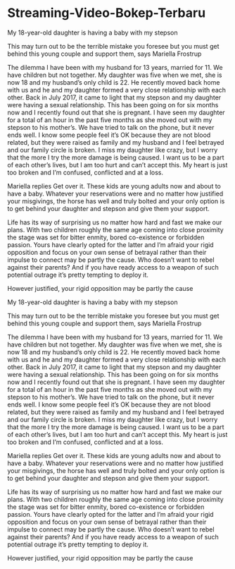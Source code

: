 # Streaming-Video-Bokep-Terbaru


My 18-year-old daughter is having a baby with my stepson


This may turn out to be the terrible mistake you foresee but you must get behind this young couple and support them, says Mariella Frostrup

The dilemma I have been with my husband for 13 years, married for 11. We have children but not together. My daughter was five when we met, she is now 18 and my husband’s only child is 22. He recently moved back home with us and he and my daughter formed a very close relationship with each other. Back in July 2017, it came to light that my stepson and my daughter were having a sexual relationship. This has been going on for six months now and I recently found out that she is pregnant. I have seen my daughter for a total of an hour in the past five months as she moved out with my stepson to his mother’s. We have tried to talk on the phone, but it never ends well. I know some people feel it’s OK because they are not blood related, but they were raised as family and my husband and I feel betrayed and our family circle is broken. I miss my daughter like crazy, but I worry that the more I try the more damage is being caused. I want us to be a part of each other’s lives, but I am too hurt and can’t accept this. My heart is just too broken and I’m confused, conflicted and at a loss.

Mariella replies Get over it. These kids are young adults now and about to have a baby. Whatever your reservations were and no matter how justified your misgivings, the horse has well and truly bolted and your only option is to get behind your daughter and stepson and give them your support.

Life has its way of surprising us no matter how hard and fast we make our plans. With two children roughly the same age coming into close proximity the stage was set for bitter enmity, bored co-existence or forbidden passion. Yours have clearly opted for the latter and I’m afraid your rigid opposition and focus on your own sense of betrayal rather than their impulse to connect may be partly the cause. Who doesn’t want to rebel against their parents? And if you have ready access to a weapon of such potential outrage it’s pretty tempting to deploy it.

However justified, your rigid opposition may be partly the cause






My 18-year-old daughter is having a baby with my stepson


This may turn out to be the terrible mistake you foresee but you must get behind this young couple and support them, says Mariella Frostrup

The dilemma I have been with my husband for 13 years, married for 11. We have children but not together. My daughter was five when we met, she is now 18 and my husband’s only child is 22. He recently moved back home with us and he and my daughter formed a very close relationship with each other. Back in July 2017, it came to light that my stepson and my daughter were having a sexual relationship. This has been going on for six months now and I recently found out that she is pregnant. I have seen my daughter for a total of an hour in the past five months as she moved out with my stepson to his mother’s. We have tried to talk on the phone, but it never ends well. I know some people feel it’s OK because they are not blood related, but they were raised as family and my husband and I feel betrayed and our family circle is broken. I miss my daughter like crazy, but I worry that the more I try the more damage is being caused. I want us to be a part of each other’s lives, but I am too hurt and can’t accept this. My heart is just too broken and I’m confused, conflicted and at a loss.

Mariella replies Get over it. These kids are young adults now and about to have a baby. Whatever your reservations were and no matter how justified your misgivings, the horse has well and truly bolted and your only option is to get behind your daughter and stepson and give them your support.

Life has its way of surprising us no matter how hard and fast we make our plans. With two children roughly the same age coming into close proximity the stage was set for bitter enmity, bored co-existence or forbidden passion. Yours have clearly opted for the latter and I’m afraid your rigid opposition and focus on your own sense of betrayal rather than their impulse to connect may be partly the cause. Who doesn’t want to rebel against their parents? And if you have ready access to a weapon of such potential outrage it’s pretty tempting to deploy it.

However justified, your rigid opposition may be partly the cause



